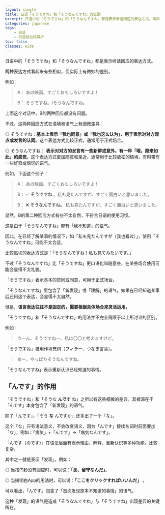 ```yaml
---
layout: single
title: 日语「そうですね」和「そうなんですね」的区别
excerpt: 日语中的「そうですね」和「そうなんですね」都是表示听话回应的表达方式。两种表达方式看起来有些相似，但实际上有微妙的差别。
categories: japanese
tags:
    - 日语
    - 日语相近词辨析
toc: false
classes: wide
---
```


日语中的「そうですね」和「そうなんですね」都是表示听话回应的表达方式。

两种表达方式看起来有些相似，但实际上有微妙的差别。

例如：

> A： あの映画、すごくおもしろいですよ！ 
> 
> B： そうですね。/そうなんですね。

上面这个对话中，B的两种回应都没有问题。

不过，这两种回应方式在语境和语气上有细微差异：

◎ そうですね：**基本上表示「我也同意」或「我也这么认为」，用于表示对对方观点或发言的认同**。这个表达方式比较正式，通常用于正式场合。

◎ そうなんですね： **表示对对方的发言有一些新鲜或意外，有一种「哦，原来如此」的感觉**。这个表达方式更加随意和亲近，通常用于比较放松的情境，有时带有一些好奇或惊讶的语气。

例如，下面这个例子：

> A： あの映画、すごくおもしろいですよ！ 
>
> B： ✅ **そうですね** 。私も見たんですが、すごく面白いと思いました。
>
> B： ❌ **そうなんですね。** 私も見たんですが、すごく面白いと思いました。

显然，B的第二种回应方式有些不太自然，不符合日语的使用习惯。

这是由于「そうなんですね」带有「我不知道」的语气。

因此，在已经了解某事的情况下，如「私も見たんですが<span class='more'>（我也看过）</span>」，使用「そうなんですね」可能不太合适。

比较贴切的表达方式是：「そうなんですね！私も見てみたいです。」

不过「そうなんですね」比「そうですね」更口语化和随意些，在某些场合使用可能会显得不太礼貌。

「そうですね」表示基本的赞同或同意，可用于正式场合。

「そうなんですね」里包含了「新发现」或「理解」的语气，如果在已经知道某事后还用这个表达，会显得不太自然。

但是，**语言表达往往不是固定的，需要根据具体场合来灵活运用。**

「そうですね」和「そうなんですね」的用法并不完全局限于以上所讨论的区别。

例如：

> うーん、そうですねー、私は〇〇と考えますけど。

「そうですね」被用作填充词<span class='more'>（フィラー、つなぎ言葉）</span>。

> あー、やっぱりそうなんですね。

「そうなんですね」表示重新认识已经知道的事情。

## 「んです」的作用

「そうですね」和「そうな **んです** ね」之所以有这些细微的差异，其根源在于「んです」本身包含了「新发现」的语气。

除了「んです」，「そう **な** んですか」还多出了一个「な」。

这个「な」只有语法意义，不会改变语义，因为「んです」接续名词时前面要加「な」，例如：「病気」+「んです」→「病気なんです」。

「んです<span class='more'>（のです）</span>」在语法层面有表示理由、解释、重新认识等多种功能，比较复杂。

其中之一就是表示「发现」。例如：

◎ 当按门铃没有回应时，可以说：**「あ、留守なんだ」**。

◎ 当搞明白App的用法时，可以说：**「ここをクリックすればいいんだ」** 。

可以看出，「んです」包含了「首次发现原本不知道的事情」的语气。

这种「发现」的语气是造成「そうなんですね」与「そうですね」出现差异的关键所在。